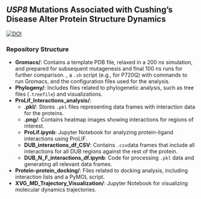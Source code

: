 ## *USP8* Mutations Associated with Cushing’s Disease Alter Protein Structure Dynamics  
[![DOI](https://img.shields.io/badge/DOI-10.3390%2Fijms252312697-blue)](https://doi.org/10.3390/ijms252312697)



### Repository Structure
- **Gromacs/**: Contains a template PDB file, relaxed in a 200 ns simulation, and prepared for subsequent mutagenesis and final 100 ns runs for further comparison. , a `.sh` script (e.g., for P720Q) with commands to run Gromacs, and the configuration files used for the analysis.
- **Phylogeny/**: Includes files related to phylogenetic analysis, such as tree files (`.treefile`) and visualizations.
- **ProLif_Interactions_analysis/**:
  - **.pkl/**: Stores `.pkl` files representing data frames with interaction data for the proteins.
  - **.png/**: Contains heatmap images showing interactions for regions of interest.
  - **ProLif.ipynb**: Jupyter Notebook for analyzing protein-ligand interactions using ProLIF.
  - **DUB_interactions_df_CSV**: Contains `.csv`data frames that include all interactions for all DUB regions against the rest of the protein.
  - **DUB_N_F_interactions_df.ipynb**: Code for processing `.pkl` data and generating all relevant data frames.
- **Protein-protein_docking/**: Files related to docking analysis, including interaction lists and a PyMOL script.
- **XVG_MD_Trajectory_Visualization/**: Jupyter Notebook for visualizing molecular dynamics trajectories.


